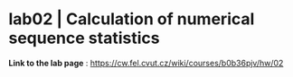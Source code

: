 # lab02 | Calculation of numerical sequence statistics

**Link to the lab page** : https://cw.fel.cvut.cz/wiki/courses/b0b36pjv/hw/02